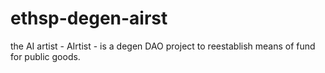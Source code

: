 # ethsp-degen-airst
the AI artist - AIrtist - is a degen DAO project to reestablish means of fund for public goods.
